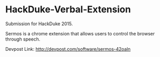 # HackDuke-Verbal-Extension

Submission for HackDuke 2015.

Sermos is a chrome extension that allows users to control the browser through speech.


Devpost Link: http://devpost.com/software/sermos-42oaln